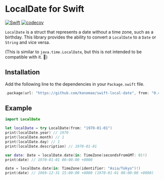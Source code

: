 # LocalDate for Swift

[![Swift](https://github.com/konomae/swift-local-date/actions/workflows/ci.yml/badge.svg)](https://github.com/konomae/swift-local-date/actions/workflows/ci.yml)
[![codecov](https://codecov.io/gh/konomae/swift-local-date/branch/main/graph/badge.svg?token=E4NAQB8IX5)](https://codecov.io/gh/konomae/swift-local-date)

`LocalDate` is a struct that represents a date without a time zone, such as a birthday.
This library provides the ability to convert a `LocalDate` to a `Date` or `String` and vice versa.

(This is similar to `java.time.LocalDate`, but this is not intended to be compatible with it. 🙏)

## Installation

Add the following line to the dependencies in your `Package.swift` file.

```swift
.package(url: "https://github.com/konomae/swift-local-date", from: "0.4.0"),
```

## Example

```swift
import LocalDate

let localDate = try LocalDate(from: "1970-01-01")
print(localDate.year) // 1970
print(localDate.month) // 1
print(localDate.day) // 1
print(localDate.description) // 1970-01-01

var date: Date = localDate.date(in: TimeZone(secondsFromGMT: 0)!)
print(date) // 1970-01-01 00:00:00 +0000

date = localDate.date(in: TimeZone(identifier: "Asia/Tokyo")!)
print(date) // 1969-12-31 15:00:00 +0000 (1970-01-01 00:00:00 +0900)
```
